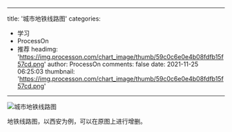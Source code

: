 
---
title: '城市地铁线路图'
categories: 
 - 学习
 - ProcessOn
 - 推荐
headimg: 'https://img.processon.com/chart_image/thumb/59c0c6e0e4b08fdfb15f57cd.png'
author: ProcessOn
comments: false
date: 2021-11-25 06:25:03
thumbnail: 'https://img.processon.com/chart_image/thumb/59c0c6e0e4b08fdfb15f57cd.png'
---

<div>   
<img class="thumb" alt="城市地铁线路图" src="https://img.processon.com/chart_image/thumb/59c0c6e0e4b08fdfb15f57cd.png" referrerpolicy="no-referrer">
<p>地铁线路图，以西安为例，可以在原图上进行增删。</p>  
</div>
            